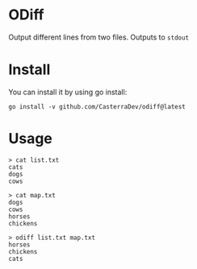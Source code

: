 # ODiff

Output different lines from two files. Outputs to `stdout`

# Install

You can install it by using go install:

`go install -v github.com/CasterraDev/odiff@latest`

# Usage

```
> cat list.txt
cats
dogs
cows

> cat map.txt
dogs
cows
horses
chickens

> odiff list.txt map.txt
horses
chickens
cats

```
